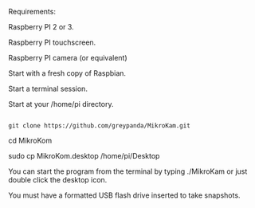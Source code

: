 Requirements:

  Raspberry PI 2 or 3.

  Raspberry PI touchscreen.

  Raspberry PI camera (or equivalent)

Start with a fresh copy of Raspbian.


Start a terminal session.

Start at your /home/pi directory.

<code>
git clone https://github.com/greypanda/MikroKam.git
</code>

cd MikroKom

sudo cp MikroKom.desktop /home/pi/Desktop

You can start the program from the terminal by typing ./MikroKam or just double click the desktop icon.

You must have a formatted USB flash drive inserted to take snapshots.

